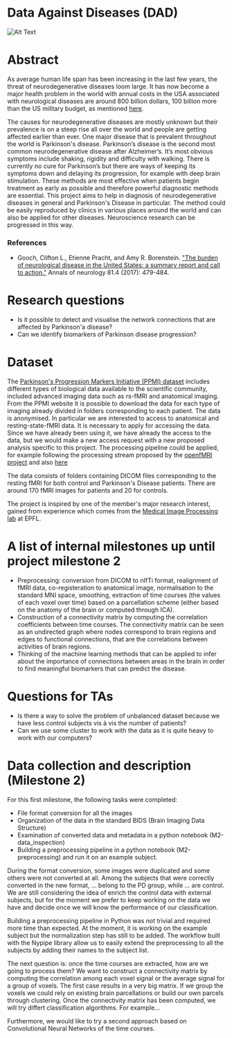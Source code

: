 # Data Against Diseases (DAD)
![Alt Text](https://github.com/sharbatc/ada2017hw/blob/master/project/mri.gif)
# Abstract

As average human life span has been increasing in the last few years, the threat of neurodegenerative diseases loom large. It has now become a major health problem in the world with annual costs in the USA associated with neurological diseases are around 800 billion dollars, 100 billion more than the US military budget, as mentioned [here](#References).

The causes for neurodegenerative diseases are mostly unknown but their prevalence is on a steep rise all over the world and people are getting affected earlier than ever. One major disease that is prevalent throughout the world is Parkinson's disease. Parkinson’s disease is the second most common neurodegenerative disease after Alzheimer’s. It’s most obvious symptoms include shaking, rigidity and difficulty with walking. There is currently no cure for Parkinson’s but there are ways of keeping its symptoms down and delaying its progression, for example with deep brain stimulation. These methods are most effective when patients begin treatment as early as possible and therefore powerful diagnostic methods are essential. This project aims to help in diagnosis of neurodegenerative diseases in general and Parkinson's Disease in particular. The method could be easily reproduced by clinics in various places around the world and can also be applied for other diseases. Neuroscience research can be progressed in this way. 

<a name="References"></a> 
### References

* Gooch, Clifton L., Etienne Pracht, and Amy R. Borenstein. ["The burden of neurological disease in the United States: a summary report and call to action."](https://www.ncbi.nlm.nih.gov/pubmed/28198092) Annals of neurology 81.4 (2017): 479-484.

# Research questions
* Is it possible to detect and visualise the network connections that are affected by Parkinson'a disease?
* Can we identify biomarkers of Parkinson disease progression?

# Dataset
The [Parkinson's Progression Markers Initiative (PPMI) dataset](http://www.ppmi-info.org/) includes different types of biological data available to the scientific community, included advanced imaging data such as rs-fMRI and anatomical imaging. From the PPMI website it is possible to download the data for each type of imaging already divided in folders corresponding to each patient. The data is anonymised. In particular we are interested to access to anatomical and resting-state-fMRI data. It is necessary to apply for accessing the data. Since we have already been using it, we have already the access to the data, but we would make a new access request with a new proposed analysis specific to this project.
The processing pipeline could be applied, for example following the processing stream proposed by the [openfMRI project](https://openfmri.org/data-processing-stream/) and also [here](https://github.com/poldrack/openfmri)

The data consists of folders containing DICOM files corresponding to the resting fMRI for both control and Parkinson's Disease patients. There are around 170 fMRI images for patients and 20 for controls.

The project is inspired by one of the member's major research interest, gained from experience which comes from the [Medical Image Processing lab](https://miplab.epfl.ch/) at EPFL.

# A list of internal milestones up until project milestone 2
* Preprocessing: conversion from DICOM to nIfTi format, realignment of fMRI data, co-registeration to anatomical image, normalisation to the standard MNI space, smoothing, extraction of time courses (the values of each voxel over time) based on a parcellation scheme (either based on the anatomy of the brain or computed through ICA).
* Construction of a connectivity matrix by computing the correlation coefficients between time courses.
The connectivity matrix can be seen as an undirected graph where nodes correspond to brain regions and edges to functional connections, that are the correlations between activities of brain regions. 
* Thinking of the machine learning methods that can be applied to infer about the importance of connections between areas in the brain in order to find meaningful biomarkers that can predict the disease.

# Questions for TAs
* Is there a way to solve the problem of unbalanced dataset because we have less control subjects vis à vis the number of patients?
* Can we use some cluster to work with the data as it is quite heavy to work with our computers?

# Data collection and description (Milestone 2)
For this first milestone, the following tasks were completed:
* File format conversion for all the images
* Organization of the data in the standard BIDS (Brain Imaging Data Structure)
* Examination of converted data and metadata in a python notebook (M2-data\_inspection)
* Building a preprocessing pipeline in a python notebook (M2-preprocessing) and run it on an example subject.

During the format conversion, some images were duplicated and some others were not converted at all.
Among the subjects that were correctly converted in the new format, ... belong to the PD group, while ... are control.
We are still considering the idea of enrich the control data with external subjects, but for the moment we prefer to keep working on the data we have and decide once we will know the performance of our classification. 

Building a preprocessing pipeline in Python was not trivial and required more time than expected. 
At the moment, it is working on the example subject but the normalization step has still to be added. 
The workflow built with the Nypipe library allow us to easily extend the preprocessing to all the subjects by adding their names to the subject list. 

The next question is: once the time courses are extracted, how are we going to process them?
We want to construct a connectivity matrix by computing the correlation among each voxel signal or the average signal for a group of voxels. The first case results in a very big matrix. If we group the voxels we could rely on existing brain parcellations or build our own parcels through clustering. 
Once the connectivity matrix has been computed, we will try differt classification algorithms. For example...

Furthermore, we would like to try a second approach based on Convolutional Neural Networks of the time courses.

